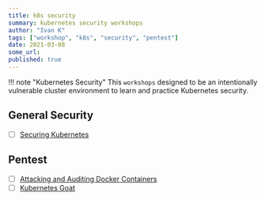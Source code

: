 ```yaml
---
title: k8s security
summary: kubernetes security workshops
author: "Ivan K"
tags: ["workshop", "k8s", "security", "pentest"]
date: 2021-03-08
some_url:
published: true
---
```


!!! note "Kubernetes Security"
    This `workshops` designed to be an intentionally vulnerable cluster environment to learn and practice Kubernetes security.

## General Security

- [ ] [Securing Kubernetes](https://securek8s.dev/exercise/)

## Pentest

- [ ] [Attacking and Auditing Docker Containers](https://github.com/appsecco/defcon-26-workshop-attacking-and-auditing-docker-containers)
- [ ] [Kubernetes Goat](https://github.com/madhuakula/kubernetes-goat)
